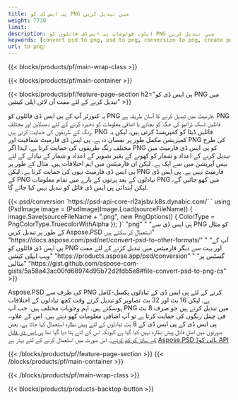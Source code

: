 ```yaml
---
title: پی ایس ڈی کو PNG میں تبدیل کریں
weight: 7730
limit: 
description: ایڈوب فوٹوشاپ پی ایس ڈی فائلوں کو PNG میں تبدیل کریں
keywords: [convert psd to png, psd to png, conversion to png, create png from psd, print psd as png]
url: to-png/
---
```


{{< blocks/products/pf/main-wrap-class >}}

{{< blocks/products/pf/main-container >}}

{{< blocks/products/pf/feature-page-section h2="پی ایس ڈی کو PNG میں تبدیل کرنے کے لئے مفت آن لائن اپلی کیشن" >}}
<p>یہ کنورٹر آپ کے پی ایس ڈی فائلوں کو PNG فارمیٹ میں تبدیل کرنے کا آسان طریقہ ہے. PNG فائلیں ڈسک ڈرائیو کی جگہ کو بچانے یا اضافی معلومات کو ذخیرہ کرنے کے لئے دھندلاپن اور مختلف رنگ کے طریقوں کی حمایت کرتی ہیں. PNG فائلیں ڈیٹا کو کمپریسڈ کرتی ہیں، لیکن یہ کمپریشن مکمل طور پر نقصان دہ ہے. پی ایس ڈی فارمیٹ شفافیت اور PNG کی طرح مختلف رنگ طریقوں کی حمایت کرتا ہے، لہذا اگر PNG کو پی ایس ڈی فارمیٹ میں تبدیل کرنے کے اعداد و شمار کو کھونے کے بغیر تصویر کے اعداد و شمار کے تبادلے کے لئے بیس آپریشن میں سے ایک ہے. لیکن ان فارمیٹس میں اہم اختلافات ہیں. مثال کے طور پر پی ایس ڈی فارمیٹ تہوں کی حمایت کرتا ہے، لیکن PNG فارمیٹ نہیں ہے. پی ایس ڈی کے PNG تبادلوں کے بعد پرتوں کے بارے میں تمام معلومات PNG میں کھو جائیں گے، لیکن ابتدائی پی ایس ڈی فائل کو تبدیل نہیں کیا جائے گا.</p>
{{< psd/conversion `https://psd-api-core-rl2ajsbv.k8s.dynabic.com/` 
`    using (PsdImage image = (PsdImage)Image.Load(sourceFileName))
    {
        image.Save(sourceFileName + ".png",  new PngOptions() {  ColorType = PngColorType.TruecolorWithAlpha });
    }` 
	"png" "
“پی ایس ڈی سے PNG کو مثال کے طور پر تبدیل کریں Aspose.PSD استعمال کر سکتے ہیں"  "https://docs.aspose.com/psd/net/convert-psd-to-other-formats/" "
“آپ کے پی ایس ڈی فائلوں کو PNG اور بہت سے دیگر فارمیٹس میں تبدیل کرنے کے لئے مفت ویب ایپلی کیشن" "https://products.aspose.app/psd/conversion" "
“گسٹس پر مثالیں" "https://gist.github.com/aspose-com-gists/5a58a43ac00fd68974d95b72d2fdb5e8#file-convert-psd-to-png-cs" >}}
<p>Aspose.PSD کی طرف سے PNG کرنے کے لئے پی ایس ڈی کے تبادلوں پکسل-کامل ہے. لیکن 16 بٹ اور 32 بٹ تصاویر کو تبدیل کرتے وقت کچھ تبادلوں کے اختلافات ہوسکتے ہیں. اہم وجوہات مختلف ہیں. جب آپ PNG میں تبدیل کرتے ہیں جو صرف 8 بٹ فی چینل رنگوں کی حمایت کرتا ہے تو آپ اضافی معلومات کھو دیتے ہیں. اس کے علاوہ، پی ایس ڈی کے پی ایس ڈی کے 8 بٹ تبادلوں کے لئے پیش نظارہ استعمال کیا جاتا ہے، بعض صورتوں میں اصل فائل پیش نظارہ نہیں کیا گیا ہے کیونکہ اس کے لئے ہٹا دیا گیا تھا <a href="/psd/reduce-size">پی ایس ڈی فائل کے سائز کو کم کرنے.</a>. اس صورت میں استعمال کرنے کے لئے بہتر ہے <a href="/psd">Aspose.PSD ہائی کوڈ API</a></p>
{{< /blocks/products/pf/feature-page-section >}}
{{< /blocks/products/pf/main-container >}}


{{< /blocks/products/pf/main-wrap-class >}}

{{< blocks/products/products-backtop-button >}}
